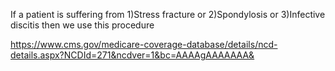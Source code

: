If a patient is suffering from 
1)Stress fracture or
2)Spondylosis or
3)Infective discitis
then we use this procedure

https://www.cms.gov/medicare-coverage-database/details/ncd-details.aspx?NCDId=271&ncdver=1&bc=AAAAgAAAAAAA&
